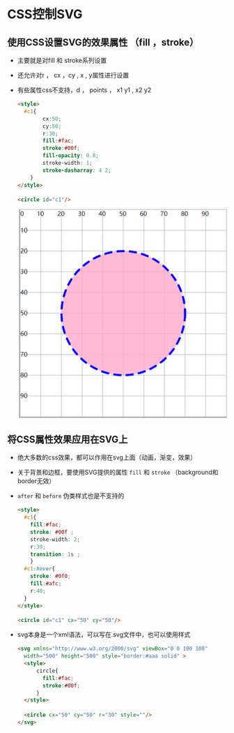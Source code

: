 # CSS控制SVG

## 使用CSS设置SVG的效果属性 （fill ，stroke）

+ 主要就是对fill 和 stroke系列设置
+ 还允许对r ， cx ，cy , x , y属性进行设置
+ 有些属性css不支持，d ， points ， x1 y1 , x2 y2

  ```html
  <style>
    #c1{
          cx:50;
          cy:50;
          r:30;
          fill:#fac;
          stroke:#00f;
          fill-opacity: 0.8;
          stroke-width: 1;
          stroke-dasharray: 4 2;
      }
  </style>

  <circle id="c1"/>
  ```

  ![alt text](images/css设置1.png)

## 将CSS属性效果应用在SVG上

+ 绝大多数的css效果，都可以作用在svg上面（动画，渐变，效果）
+ 关于背景和边框，要使用SVG提供的属性 `fill` 和 `stroke` （background和 border无效）
+ `after` 和 `before` 伪类样式也是不支持的

  ```html
  <style>
    #c1{
      fill:#fac;
      stroke: #00f ;
      stroke-width: 2;
      r:30;
      transition: 1s ;
      }
    #c1:hover{
      stroke: #0f0;
      fill:#afc;
      r:40;
    }
  </style>

  <circle id="c1" cx="50" cy="50"/>
  ```

+ svg本身是一个xml语法，可以写在.svg文件中，也可以使用样式

  ```html
  <svg xmlns="http://www.w3.org/2000/svg" viewBox="0 0 100 100"
    width="500" height="500" style="border:#aaa solid" >
    <style>
        circle{
          fill:#fac;
          stroke:#00f;
        }
    </style>

    <circle cx="50" cy="50" r="30" style=""/>
  </svg>
  ```
